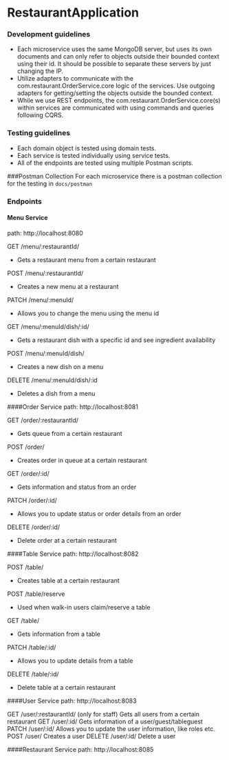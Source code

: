 # RestaurantApplication


### Development guidelines
- Each microservice uses the same MongoDB server, but uses its own documents and can only refer to objects outside their bounded context using their id. It should be possible to separate these servers by just changing the IP.
- Utilize adapters to communicate with the com.restaurant.OrderService.core logic of the services. Use outgoing adapters for getting/setting the objects outside the bounded context.
- While we use REST endpoints, the com.restaurant.OrderService.core(s) within services are communicated with using commands and queries following CQRS.


### Testing guidelines
- Each domain object is tested using domain tests.
- Each service is tested individually using service tests.
- All of the endpoints are tested using multiple Postman scripts.

###Postman Collection 
For each microservice there is a postman collection for the testing in `docs/postman`

### Endpoints
#### Menu Service
path: http://localhost:8080 

GET /menu/:restaurantId/ 
- Gets a restaurant menu from a certain restaurant 

POST /menu/:restaurantId/ 

- Creates a new menu at a restaurant

PATCH /menu/:menuId/

- Allows you to change the menu using the menu id 

GET /menu/:menuId/dish/:id/

- Gets a restaurant dish with a specific id and see ingredient availability

POST /menu/:menuId/dish/

- Creates a new dish on a menu

DELETE /menu/:menuId/dish/:id
- Deletes a dish from a menu

####Order Service
path: http://localhost:8081

GET /order/:restaurantId/ 

- Gets queue from a certain restaurant

POST /order/ 

- Creates order in queue at a certain restaurant

GET /order/:id/

- Gets information and status from an order

PATCH /order/:id/

- Allows you to update status or order details from an order

DELETE /order/:id/

- Delete order at a certain restaurant

####Table Service
path: http://localhost:8082

POST /table/

- Creates table at a certain restaurant

POST /table/reserve 

- Used when walk-in users claim/reserve a table

GET /table/

- Gets information from a table

PATCH /table/:id/

- Allows you to update details from a table

DELETE /table/:id/

- Delete table at a certain restaurant


####User Service
path: http://localhost:8083 

GET /user/:restaurantId/ (only for staff)
Gets all users from a certain restaurant
GET /user/:id/
Gets information of a user/guest/tableguest
PATCH /user/:id/
Allows you to update the user information, like roles etc.
POST /user/
Creates a user
DELETE /user/:id/
Delete a user


####Restaurant Service
path: http://localhost:8085 

